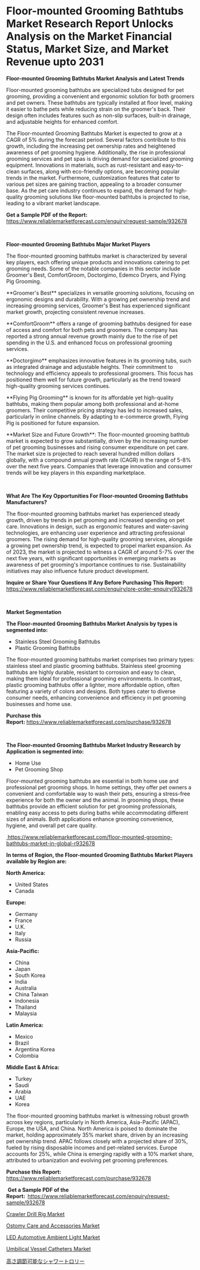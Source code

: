 <p><h1>Floor-mounted Grooming Bathtubs Market Research Report Unlocks Analysis on the Market Financial Status, Market Size, and Market Revenue upto 2031</h1></p><p><strong>Floor-mounted Grooming Bathtubs Market Analysis and Latest Trends</strong></p>
<p><p>Floor-mounted grooming bathtubs are specialized tubs designed for pet grooming, providing a convenient and ergonomic solution for both groomers and pet owners. These bathtubs are typically installed at floor level, making it easier to bathe pets while reducing strain on the groomer's back. Their design often includes features such as non-slip surfaces, built-in drainage, and adjustable heights for enhanced comfort.</p><p>The Floor-mounted Grooming Bathtubs Market is expected to grow at a CAGR of 5% during the forecast period. Several factors contribute to this growth, including the increasing pet ownership rates and heightened awareness of pet grooming hygiene. Additionally, the rise in professional grooming services and pet spas is driving demand for specialized grooming equipment. Innovations in materials, such as rust-resistant and easy-to-clean surfaces, along with eco-friendly options, are becoming popular trends in the market. Furthermore, customization features that cater to various pet sizes are gaining traction, appealing to a broader consumer base. As the pet care industry continues to expand, the demand for high-quality grooming solutions like floor-mounted bathtubs is projected to rise, leading to a vibrant market landscape.</p></p>
<p><strong>Get a Sample PDF of the Report:&nbsp;</strong> <a href="https://www.reliablemarketforecast.com/enquiry/request-sample/932678">https://www.reliablemarketforecast.com/enquiry/request-sample/932678</a></p>
<p>&nbsp;</p>
<p><strong>Floor-mounted Grooming Bathtubs Major Market Players</strong></p>
<p><p>The floor-mounted grooming bathtubs market is characterized by several key players, each offering unique products and innovations catering to pet grooming needs. Some of the notable companies in this sector include Groomer's Best, ComfortGroom, Doctorgimo, Edemco Dryers, and Flying Pig Grooming.</p><p>**Groomer's Best** specializes in versatile grooming solutions, focusing on ergonomic designs and durability. With a growing pet ownership trend and increasing grooming services, Groomer's Best has experienced significant market growth, projecting consistent revenue increases.</p><p>**ComfortGroom** offers a range of grooming bathtubs designed for ease of access and comfort for both pets and groomers. The company has reported a strong annual revenue growth mainly due to the rise of pet spending in the U.S. and enhanced focus on professional grooming services.</p><p>**Doctorgimo** emphasizes innovative features in its grooming tubs, such as integrated drainage and adjustable heights. Their commitment to technology and efficiency appeals to professional groomers. This focus has positioned them well for future growth, particularly as the trend toward high-quality grooming services continues.</p><p>**Flying Pig Grooming** is known for its affordable yet high-quality bathtubs, making them popular among both professional and at-home groomers. Their competitive pricing strategy has led to increased sales, particularly in online channels. By adapting to e-commerce growth, Flying Pig is positioned for future expansion.</p><p>**Market Size and Future Growth**: The floor-mounted grooming bathtub market is expected to grow substantially, driven by the increasing number of pet grooming businesses and rising consumer expenditure on pet care. The market size is projected to reach several hundred million dollars globally, with a compound annual growth rate (CAGR) in the range of 5-8% over the next five years. Companies that leverage innovation and consumer trends will be key players in this expanding marketplace.</p></p>
<p>&nbsp;</p>
<p><strong>What Are The Key Opportunities For Floor-mounted Grooming Bathtubs Manufacturers?</strong></p>
<p><p>The floor-mounted grooming bathtubs market has experienced steady growth, driven by trends in pet grooming and increased spending on pet care. Innovations in design, such as ergonomic features and water-saving technologies, are enhancing user experience and attracting professional groomers. The rising demand for high-quality grooming services, alongside a growing pet ownership trend, is expected to propel market expansion. As of 2023, the market is projected to witness a CAGR of around 5-7% over the next five years, with significant opportunities in emerging markets as awareness of pet grooming's importance continues to rise. Sustainability initiatives may also influence future product development.</p></p>
<p><strong>Inquire or Share Your Questions If Any Before Purchasing This Report:</strong> <a href="https://www.reliablemarketforecast.com/enquiry/pre-order-enquiry/932678">https://www.reliablemarketforecast.com/enquiry/pre-order-enquiry/932678</a></p>
<p>&nbsp;</p>
<p><strong>Market Segmentation</strong></p>
<p><strong>The Floor-mounted Grooming Bathtubs Market Analysis by types is segmented into:</strong></p>
<p><ul><li>Stainless Steel Grooming Bathtubs</li><li>Plastic Grooming Bathtubs</li></ul></p>
<p><p>The floor-mounted grooming bathtubs market comprises two primary types: stainless steel and plastic grooming bathtubs. Stainless steel grooming bathtubs are highly durable, resistant to corrosion and easy to clean, making them ideal for professional grooming environments. In contrast, plastic grooming bathtubs offer a lighter, more affordable option, often featuring a variety of colors and designs. Both types cater to diverse consumer needs, enhancing convenience and efficiency in pet grooming businesses and home use.</p></p>
<p><strong>Purchase this Report:&nbsp;</strong><a href="https://www.reliablemarketforecast.com/purchase/932678">https://www.reliablemarketforecast.com/purchase/932678</a></p>
<p>&nbsp;</p>
<p><strong>The Floor-mounted Grooming Bathtubs Market Industry Research by Application is segmented into:</strong></p>
<p><ul><li>Home Use</li><li>Pet Grooming Shop</li></ul></p>
<p><p>Floor-mounted grooming bathtubs are essential in both home use and professional pet grooming shops. In home settings, they offer pet owners a convenient and comfortable way to wash their pets, ensuring a stress-free experience for both the owner and the animal. In grooming shops, these bathtubs provide an efficient solution for pet grooming professionals, enabling easy access to pets during baths while accommodating different sizes of animals. Both applications enhance grooming convenience, hygiene, and overall pet care quality.</p></p>
<p><a href="https://www.reliablemarketforecast.com/floor-mounted-grooming-bathtubs-market-in-global-r932678">&nbsp;https://www.reliablemarketforecast.com/floor-mounted-grooming-bathtubs-market-in-global-r932678</a></p>
<p><strong>In terms of Region, the Floor-mounted Grooming Bathtubs Market Players available by Region are:</strong></p>
<p>
    <p> <strong> North America: </strong>
        <ul>
            <li>United States</li>
            <li>Canada</li>
        </ul>
        </p> 
    <p> <strong> Europe: </strong>
        <ul>
            <li>Germany</li>
            <li>France</li>
            <li>U.K.</li>
            <li>Italy</li>
            <li>Russia</li>
        </ul>
        </p> 
    <p> <strong> Asia-Pacific: </strong>
        <ul>
            <li>China</li>
            <li>Japan</li>
            <li>South Korea</li>
            <li>India</li>
            <li>Australia</li>
            <li>China Taiwan</li>
            <li>Indonesia</li>
            <li>Thailand</li>
            <li>Malaysia</li>
        </ul>
        </p> 
    <p> <strong> Latin America: </strong>
        <ul>
            <li>Mexico</li>
            <li>Brazil</li>
            <li>Argentina Korea</li>
            <li>Colombia</li>
        </ul>
        </p> 
    <p> <strong> Middle East & Africa: </strong>
        <ul>
            <li>Turkey</li>
            <li>Saudi</li>
            <li>Arabia</li>
            <li>UAE</li>
            <li>Korea</li>
        </ul>
    </p>
    </p>
<p><p>The floor-mounted grooming bathtubs market is witnessing robust growth across key regions, particularly in North America, Asia-Pacific (APAC), Europe, the USA, and China. North America is poised to dominate the market, holding approximately 35% market share, driven by an increasing pet ownership trend. APAC follows closely with a projected share of 30%, fueled by rising disposable incomes and pet-related services. Europe accounts for 25%, while China is emerging rapidly with a 10% market share, attributed to urbanization and evolving pet grooming preferences.</p></p>
<p><strong>Purchase this Report: </strong><a href="https://www.reliablemarketforecast.com/purchase/932678">https://www.reliablemarketforecast.com/purchase/932678</a></p>
<p>&nbsp;<strong>Get a Sample PDF of the Report:&nbsp;&nbsp;</strong><a href="https://www.reliablemarketforecast.com/enquiry/request-sample/932678">https://www.reliablemarketforecast.com/enquiry/request-sample/932678</a></p>
<p><strong></strong></p>
<p><p><a href="https://medium.com/@cesailson56547/the-growth-of-the-crawler-drill-rig-market-has-been-significant-driven-by-various-critical-9767cbbf9d53?postPublishedType=initial">Crawler Drill Rig Market</a></p><p><a href="https://www.linkedin.com/pulse/ostomy-care-accessories-industry-sector-market-dynamics-g5l7c?trackingId=2pwTa60PQwW8yMnHp0OHpA%3D%3D">Ostomy Care and Accessories Market</a></p><p><a href="https://issuu.com/reportprime-2/docs/led-automotive-ambient-light-market_0faf1dada0779e">LED Automotive Ambient Light Market</a></p><p><a href="https://www.linkedin.com/pulse/umbilical-vessel-catheters-market-outlook-forecast-from-dxrwe?trackingId=0R4B6hIlTmaZt7gdWMC6Ew%3D%3D">Umbilical Vessel Catheters Market</a></p><p><a href="https://medium.com/@scotttyesha/height-adjustable-shower-trolley-market-%E3%81%AE%E3%82%B0%E3%83%AD%E3%83%BC%E3%83%90%E3%83%AB%E5%B8%82%E5%A0%B4%E6%A6%82%E8%A6%81%E3%81%AF-%E4%B8%96%E7%95%8C%E3%81%8A%E3%82%88%E3%81%B3%E4%B8%BB%E8%A6%81%E5%B8%82%E5%A0%B4%E3%81%AB%E3%81%8A%E3%81%91%E3%82%8B%E6%A5%AD%E7%95%8C%E3%81%AB%E5%BD%B1%E9%9F%BF%E3%82%92%E4%B8%8E%E3%81%88%E3%82%8B%E4%B8%BB%E8%A6%81%E3%81%AA%E3%83%88%E3%83%AC%E3%83%B3%E3%83%89%E3%81%AB%E3%81%A4%E3%81%84%E3%81%A6-%E7%8B%AC%E8%87%AA%E3%81%AE%E8%A6%96%E7%82%B9%E3%82%92%E6%8F%90%E4%BE%9B%E3%81%97%E3%81%BE%E3%81%99-8a001ee435c6">高さ調節可能なシャワートロリー</a></p></p>